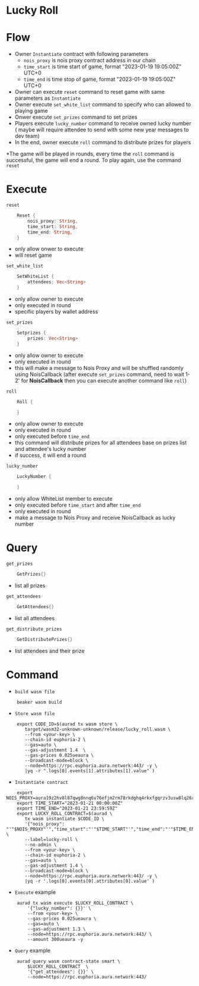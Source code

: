 # **Lucky Roll**

# Flow
* Owner `Instantiate` contract with following parameters
    - `nois_proxy` is nois proxy contract address in our chain
    - `time_start` is time start of game, format "2023-01-19 19:05:00Z" UTC+0
    - `time_end` is time stop of game, format "2023-01-19 19:05:00Z" UTC+0
* Owner can execute `reset` command to reset game with same parameters as `Instantiate`
* Owner execute `set_white_list` command to specify who can allowed to playing game
* Onwer execute `set_prizes` command to set prizes
* Players execute `lucky_number` command to receive owned lucky number ( maybe will require attendee to send with some new year messages to dev team)
* In the end, owner execute `roll` command to distribute prizes for players


*The game will be played in rounds, every time the `roll` command is successful, the game will end a round. To play again, use the command `reset`

# Execute

`reset`
```Rust
    Reset {
        nois_proxy: String,
        time_start: String,
        time_end: String,
    }
```
- only allow onwer to execute
- will reset game

`set_white_list`
```Rust
    SetWhiteList {
        attendees: Vec<String>
    }
```
- only allow owner to execute
- only executed in round
- specific players by wallet address

`set_prizes`
```Rust
    Setprizes {
        prizes: Vec<String>
    }
```
- only allow owner to execute
- only executed in round
- this will make a message to Nois Proxy and will be shuffled randomly using NoisCallback (after execute `set_prizes` command, need to wait 1-2' for **NoisCallback** then you can execute another command like `roll`)

`roll`
```Rust
    Roll {

    }
```
- only allow owner to execute
- only executed in round
- only executed before `time_end`
- this command will distribute prizes for all attendees base on prizes list and attendee's lucky number
- if success, it will end a round

`lucky_number`
```Rust
    LuckyNumber {

    }
```
- only allow WhiteList member to execute
- only executed before `time_start` and after `time_end`
- only executed in round
- make a message to Nois Proxy and receive NoisCallback as lucky number

# Query
`get_prizes`
```Rust
    GetPrizes{}
```
- list all prizes

`get_attendees`
```Rust
    GetAttendees{}
```
- list all attendees

`get_distribute_prizes`
```Rust
    GetDistributePrizes{}
```
- list attendees and their prize

# Command

* `build wasm file`
```
    beaker wasm build
```

* `Store wasm file`
```
    export CODE_ID=$(aurad tx wasm store \
       target/wasm32-unknown-unknown/release/lucky_roll.wasm \
       --from <your-key> \
       --chain-id euphoria-2 \
       --gas=auto \
       --gas-adjustment 1.4  \
       --gas-prices 0.025ueaura \
       --broadcast-mode=block \
       --node=https://rpc.euphoria.aura.network:443/ -y \
       |yq -r ".logs[0].events[1].attributes[1].value" ) 
```

* `Instantiate contract`
```
    export NOIS_PROXY=aura19z2hv8l87qwg8nnq6v76efjm2rm78rkdghq4rkxfgqrzv3usw8lq26rmwt
    export TIME_START="2023-01-21 00:00:00Z"
    export TIME_END="2023-01-21 23:59:59Z"
    export LUCKY_ROLL_CONTRACT=$(aurad \
       tx wasm instantiate $CODE_ID \
       '{"nois_proxy": "'"$NOIS_PROXY"'","time_start":"'"$TIME_START"'","time_end":"'"$TIME_END"'"}' \
       --label=lucky-roll \
       --no-admin \
       --from <your-key> \
       --chain-id euphoria-2 \
       --gas=auto \
       --gas-adjustment 1.4 \
       --broadcast-mode=block \
       --node=https://rpc.euphoria.aura.network:443/ -y \
       |yq -r '.logs[0].events[0].attributes[0].value' )
```

* `Execute`
example
```
    aurad tx wasm execute $LUCKY_ROLL_CONTRACT \
        '{"lucky_number": {}}' \
        --from <your-key> \
        --gas-prices 0.025ueaura \
        --gas=auto \
        --gas-adjustment 1.3 \
        --node=https://rpc.euphoria.aura.network:443/ \
        --amount 300ueaura -y
```

* `Query`
example
```
    aurad query wasm contract-state smart \
        $LUCKY_ROLL_CONTRACT  \
        '{"get_attendees": {}}' \
        --node=https://rpc.euphoria.aura.network:443/
```